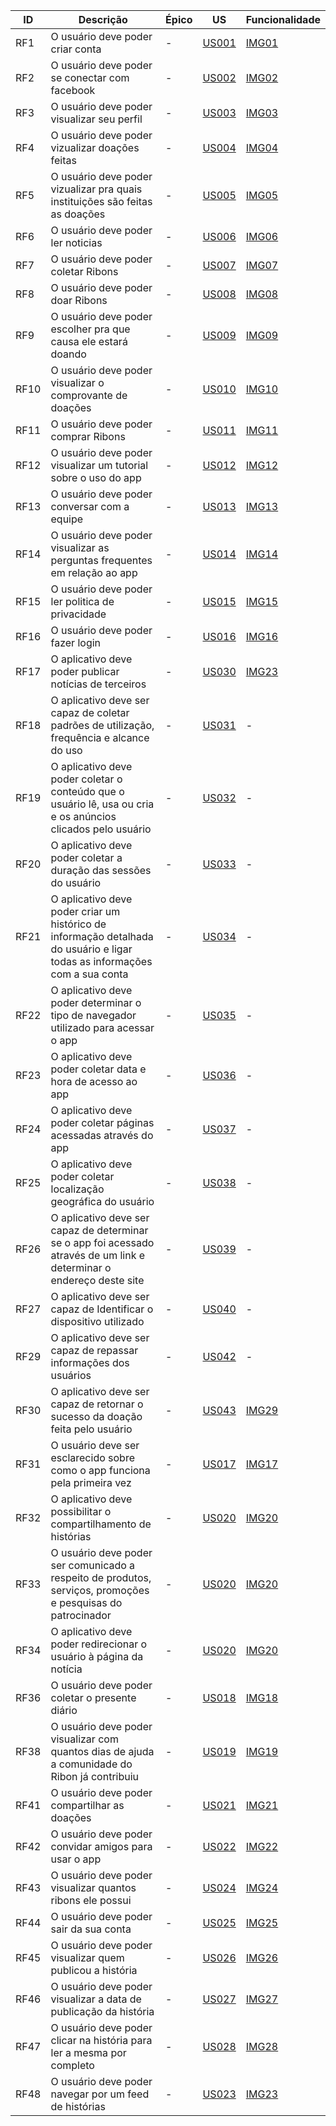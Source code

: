 
| ID   | Descrição | Épico | US | Funcionalidade |
| ---- | --------- | ----- | -- | -------------- |
| RF1  | O usuário deve poder criar conta |-|[US001](https://github.com/requisitos-2019-1/Ribon/wiki/Crit%C3%A9rios-de-aceita%C3%A7%C3%A3o#us001--criar-conta)|[IMG01](https://github.com/requisitos-2019-1/Ribon/wiki/Imagens#img01)| 
| RF2  | O usuário deve poder se conectar com facebook|-|[US002](https://github.com/requisitos-2019-1/Ribon/wiki/Crit%C3%A9rios-de-aceita%C3%A7%C3%A3o#us002--conectar-com-o-facebook)|[IMG02](https://github.com/requisitos-2019-1/Ribon/wiki/Imagens#img02)| 
| RF3  | O usuário deve poder visualizar seu perfil|-|[US003](https://github.com/requisitos-2019-1/Ribon/wiki/Crit%C3%A9rios-de-aceita%C3%A7%C3%A3o#us003--visualizar-meu-perfil)|[IMG03](https://github.com/requisitos-2019-1/Ribon/wiki/Imagens#img03)|
| RF4  | O usuário deve poder vizualizar doações feitas|-|[US004](https://github.com/requisitos-2019-1/Ribon/wiki/Crit%C3%A9rios-de-aceita%C3%A7%C3%A3o#us004--visualizar-as-doa%C3%A7%C3%B5es-feitas)|[IMG04](https://github.com/requisitos-2019-1/Ribon/wiki/Imagens#img04)|
| RF5  | O usuário deve poder vizualizar pra quais instituições são feitas as doações|-|[US005](https://github.com/requisitos-2019-1/Ribon/wiki/Crit%C3%A9rios-de-aceita%C3%A7%C3%A3o#us005--visualizar-para-quais-institui%C3%A7%C3%B5es-s%C3%A3o-feitas-as-doa%C3%A7%C3%B5es)|[IMG05](https://github.com/requisitos-2019-1/Ribon/wiki/Imagens#img05)|
| RF6  | O usuário deve poder ler noticias|-|[US006](https://github.com/requisitos-2019-1/Ribon/wiki/Crit%C3%A9rios-de-aceita%C3%A7%C3%A3o#us006--ler-not%C3%ADcias)|[IMG06](https://github.com/requisitos-2019-1/Ribon/wiki/Imagens#img06)|
| RF7  | O usuário deve poder coletar Ribons|-|[US007](https://github.com/requisitos-2019-1/Ribon/wiki/Crit%C3%A9rios-de-aceita%C3%A7%C3%A3o#us007--coletar-ribons)|[IMG07](https://github.com/requisitos-2019-1/Ribon/wiki/Imagens#img07)|
| RF8  | O usuário deve poder doar Ribons|-|[US008](https://github.com/requisitos-2019-1/Ribon/wiki/Crit%C3%A9rios-de-aceita%C3%A7%C3%A3o#us008--doar-ribons)|[IMG08](https://github.com/requisitos-2019-1/Ribon/wiki/Imagens#img08)|
| RF9  | O usuário deve poder escolher pra que causa ele estará doando|-|[US009](https://github.com/requisitos-2019-1/Ribon/wiki/Crit%C3%A9rios-de-aceita%C3%A7%C3%A3o#us009--ter-liberdade-para-escolher-a-causa-que-estarei-ajudando)|[IMG09](https://github.com/requisitos-2019-1/Ribon/wiki/Imagens#img09)|
| RF10 | O usuário deve poder visualizar o comprovante de doações|-|[US010](https://github.com/requisitos-2019-1/Ribon/wiki/Crit%C3%A9rios-de-aceita%C3%A7%C3%A3o#us010--visualizar-um-comprovante-de-doa%C3%A7%C3%B5es)|[IMG10](https://github.com/requisitos-2019-1/Ribon/wiki/Imagens#img10)|
| RF11 | O usuário deve poder comprar Ribons|-|[US011](https://github.com/requisitos-2019-1/Ribon/wiki/Crit%C3%A9rios-de-aceita%C3%A7%C3%A3o#us011---comprar-ribons)|[IMG11](https://github.com/requisitos-2019-1/Ribon/wiki/Imagens#img11)|
| RF12 | O usuário deve poder visualizar um tutorial sobre o uso do app|-|[US012](https://github.com/requisitos-2019-1/Ribon/wiki/Crit%C3%A9rios-de-aceita%C3%A7%C3%A3o#us012---visualizar-um-tutorial)|[IMG12](https://github.com/requisitos-2019-1/Ribon/wiki/Imagens#img12)|
| RF13 | O usuário deve poder conversar com a equipe|-|[US013](https://github.com/requisitos-2019-1/Ribon/wiki/Crit%C3%A9rios-de-aceita%C3%A7%C3%A3o#us013---entrar-em-contato-com-a-equipe-do-app)|[IMG13](https://github.com/requisitos-2019-1/Ribon/wiki/Imagens#img13)|
| RF14 | O usuário deve poder visualizar as perguntas frequentes em relação ao app|-|[US014](https://github.com/requisitos-2019-1/Ribon/wiki/Crit%C3%A9rios-de-aceita%C3%A7%C3%A3o#us014---ter-acesso-%C3%A0s-perguntas-frequentes)|[IMG14](https://github.com/requisitos-2019-1/Ribon/wiki/Imagens#img14)|
| RF15 | O usuário deve poder ler politica de privacidade |-|[US015](https://github.com/requisitos-2019-1/Ribon/wiki/Crit%C3%A9rios-de-aceita%C3%A7%C3%A3o#us015---ler-a-pol%C3%ADtica-de-privacidade)|[IMG15](https://github.com/requisitos-2019-1/Ribon/wiki/Imagens#img15)|
| RF16 | O usuário deve poder fazer login|-|[US016](https://github.com/requisitos-2019-1/Ribon/wiki/Crit%C3%A9rios-de-aceita%C3%A7%C3%A3o#us016---fazer-login)|[IMG16](https://github.com/requisitos-2019-1/Ribon/wiki/Imagens#img16)|
| RF17 | O aplicativo deve poder publicar notícias de terceiros |-|[US030](https://github.com/requisitos-2019-1/Ribon/wiki/Backlog-de-Produto#product-backlog)|[IMG23](https://github.com/requisitos-2019-1/Ribon/wiki/Imagens#img23)| 
| RF18 | O aplicativo deve ser capaz de coletar padrões de utilização, frequência e alcance do uso |-|[US031](https://github.com/requisitos-2019-1/Ribon/wiki/Backlog-de-Produto#product-backlog)|-| 
| RF19 | O aplicativo deve poder coletar o conteúdo que o usuário lê, usa ou cria e os anúncios clicados pelo usuário |-|[US032](https://github.com/requisitos-2019-1/Ribon/wiki/Backlog-de-Produto#product-backlog)|-| 
| RF20 | O aplicativo deve poder coletar a duração das sessões do usuário |-|[US033](https://github.com/requisitos-2019-1/Ribon/wiki/Backlog-de-Produto#product-backlog)|-| 
| RF21 | O aplicativo deve poder criar um histórico de informação detalhada do usuário e ligar todas as informações com a sua conta |-|[US034](https://github.com/requisitos-2019-1/Ribon/wiki/Backlog-de-Produto#product-backlog)|-| 
| RF22 | O aplicativo deve poder determinar o tipo de navegador utilizado para acessar o app |-|[US035](https://github.com/requisitos-2019-1/Ribon/wiki/Backlog-de-Produto#product-backlog)|-| 
| RF23 | O aplicativo deve poder coletar data e hora de acesso ao app |-|[US036](https://github.com/requisitos-2019-1/Ribon/wiki/Backlog-de-Produto#product-backlog)|-| 
| RF24 | O aplicativo deve poder coletar páginas acessadas através do app |-|[US037](https://github.com/requisitos-2019-1/Ribon/wiki/Backlog-de-Produto#product-backlog)|-| 
| RF25 | O aplicativo deve poder coletar localização geográfica do usuário |-|[US038](https://github.com/requisitos-2019-1/Ribon/wiki/Backlog-de-Produto#product-backlog)|-| 
| RF26 | O aplicativo deve ser capaz de determinar se o app foi acessado através de um link e determinar o endereço deste site |-|[US039](https://github.com/requisitos-2019-1/Ribon/wiki/Backlog-de-Produto#product-backlog)|-| 
| RF27 | O aplicativo deve ser capaz de Identificar o dispositivo utilizado |-|[US040](https://github.com/requisitos-2019-1/Ribon/wiki/Backlog-de-Produto#product-backlog)|-| 
| RF29 | O aplicativo deve ser capaz de repassar informações dos usuários |-|[US042](https://github.com/requisitos-2019-1/Ribon/wiki/Backlog-de-Produto#product-backlog)|-| 
| RF30 | O aplicativo deve ser capaz de retornar o sucesso da doação feita pelo usuário |-|[US043](https://github.com/requisitos-2019-1/Ribon/wiki/Backlog-de-Produto#product-backlog)|[IMG29](https://github.com/requisitos-2019-1/Ribon/wiki/Imagens#img29)| 
| RF31 | O usuário deve ser esclarecido sobre como o app funciona pela primeira vez |-|[US017](https://github.com/requisitos-2019-1/Ribon/wiki/Crit%C3%A9rios-de-aceita%C3%A7%C3%A3o#us017---ser-esclarecido-sobre-como-o-app-funciona-pela-primeira-vez)|[IMG17](https://github.com/requisitos-2019-1/Ribon/wiki/Imagens#img17)| 
| RF32 | O aplicativo deve possibilitar o compartilhamento de histórias |-|[US020](https://github.com/requisitos-2019-1/Ribon/wiki/Crit%C3%A9rios-de-aceita%C3%A7%C3%A3o#us020--compartilhar-as-hist%C3%B3rias)|[IMG20](https://github.com/requisitos-2019-1/Ribon/wiki/Imagens#img20)|
| RF33 | O usuário deve poder ser comunicado a respeito de produtos, serviços, promoções e pesquisas do patrocinador |-|[US020](https://github.com/requisitos-2019-1/Ribon/wiki/Crit%C3%A9rios-de-aceita%C3%A7%C3%A3o#us020--compartilhar-as-hist%C3%B3rias)|[IMG20](https://github.com/requisitos-2019-1/Ribon/wiki/Imagens#img20)|
| RF34 | O aplicativo deve poder redirecionar o usuário à página da notícia |-|[US020](https://github.com/requisitos-2019-1/Ribon/wiki/Crit%C3%A9rios-de-aceita%C3%A7%C3%A3o#us020--compartilhar-as-hist%C3%B3rias)|[IMG20](https://github.com/requisitos-2019-1/Ribon/wiki/Imagens#img20)|
| RF36 | O usuário deve poder coletar o presente diário |-|[US018](https://github.com/requisitos-2019-1/Ribon/wiki/Crit%C3%A9rios-de-aceita%C3%A7%C3%A3o#us018---coletar-o-presente-di%C3%A1rio)|[IMG18](https://github.com/requisitos-2019-1/Ribon/wiki/Imagens#img18)|
| RF38 | O usuário deve poder visualizar com quantos dias de ajuda a comunidade do Ribon já contribuiu |-|[US019](https://github.com/requisitos-2019-1/Ribon/wiki/Crit%C3%A9rios-de-aceita%C3%A7%C3%A3o#us019---visualizar-quantos-ribons-j%C3%A1-foram-doados-pela-comunidade-do-ribon)|[IMG19](https://github.com/requisitos-2019-1/Ribon/wiki/Imagens#img19)|
| RF41 | O usuário deve poder compartilhar as doações |-|[US021](https://github.com/requisitos-2019-1/Ribon/wiki/Crit%C3%A9rios-de-aceita%C3%A7%C3%A3o#us021--compartilhar-as-doa%C3%A7%C3%B5es)|[IMG21](https://github.com/requisitos-2019-1/Ribon/wiki/Imagens#img21)|
| RF42 | O usuário deve poder convidar amigos para usar o app |-|[US022](https://github.com/requisitos-2019-1/Ribon/wiki/Crit%C3%A9rios-de-aceita%C3%A7%C3%A3o#us022--convidar-amigos-para-usar-o-app)|[IMG22](https://github.com/requisitos-2019-1/Ribon/wiki/Imagens#img22)|
| RF43 | O usuário deve poder visualizar quantos ribons ele possui |-|[US024](https://github.com/requisitos-2019-1/Ribon/wiki/Crit%C3%A9rios-de-aceita%C3%A7%C3%A3o#us024--visualizar-quantos-ribons-possuo)|[IMG24](https://github.com/requisitos-2019-1/Ribon/wiki/Imagens#img24)|
| RF44 | O usuário deve poder sair da sua conta |-|[US025](https://github.com/requisitos-2019-1/Ribon/wiki/Crit%C3%A9rios-de-aceita%C3%A7%C3%A3o#us025--sair-de-minha-conta)|[IMG25](https://github.com/requisitos-2019-1/Ribon/wiki/Imagens#img25)|
| RF45 | O usuário deve poder visualizar quem publicou a história |-|[US026](https://github.com/requisitos-2019-1/Ribon/wiki/Crit%C3%A9rios-de-aceita%C3%A7%C3%A3o#us026--visualizar-quem-publicou-a-hist%C3%B3ria)|[IMG26](https://github.com/requisitos-2019-1/Ribon/wiki/Imagens#img26)|
| RF46 | O usuário deve poder visualizar a data de publicação da história |-|[US027](https://github.com/requisitos-2019-1/Ribon/wiki/Crit%C3%A9rios-de-aceita%C3%A7%C3%A3o#us027--visualizar-a-data-de-publica%C3%A7%C3%A3o-da-hist%C3%B3ria)|[IMG27](https://github.com/requisitos-2019-1/Ribon/wiki/Imagens#img27)|
| RF47 | O usuário deve poder clicar na história para ler a mesma por completo |-|[US028](https://github.com/requisitos-2019-1/Ribon/wiki/Crit%C3%A9rios-de-aceita%C3%A7%C3%A3o#us028--clicar-na-hist%C3%B3ria-para-ler-a-mesma-por-completo)|[IMG28](https://github.com/requisitos-2019-1/Ribon/wiki/Imagens#img28)|
| RF48 | O usuário deve poder navegar por um feed de histórias |-|[US023](https://github.com/requisitos-2019-1/Ribon/wiki/Crit%C3%A9rios-de-aceita%C3%A7%C3%A3o#us023--navegar-por-um-feed-de-hist%C3%B3rias)|[IMG23](https://github.com/requisitos-2019-1/Ribon/wiki/Imagens#img23)|